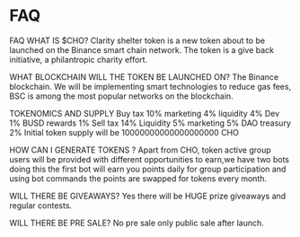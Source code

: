 # FAQ

FAQ WHAT IS $CHO? Clarity shelter token is a new token about to be launched on the Binance smart chain network. The token is a give back initiative, a philantropic charity effort.

WHAT BLOCKCHAIN WILL THE TOKEN BE LAUNCHED ON? The Binance blockchain. We will be implementing smart technologies to reduce gas fees, BSC is among the most popular networks on the blockchain.

TOKENOMICS AND SUPPLY Buy tax 10% marketing 4% liquidity 4% Dev 1% BUSD rewards 1% Sell tax 14% Liquidity 5% marketing 5% DAO treasury 2% Initial token supply will be 10000000000000000000 CHO

HOW CAN I GENERATE TOKENS ? Apart from CHO, token active group users will be provided with different opportunities to earn,we have two bots doing this the first bot will earn you points daily for group participation and using bot commands the points are swapped for tokens every month.

WILL THERE BE GIVEAWAYS? Yes there will be HUGE prize giveaways and regular contests.

WILL THERE BE PRE SALE? No pre sale only public sale after launch.
